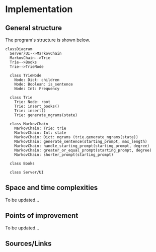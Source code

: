 # Implementation
## General structure
The program's structure is shown below.

```mermaid
classDiagram
  Server/UI-->MarkovChain
  MarkovChain-->Trie
  Trie-->Books
  Trie-->TrieNode

  class TrieNode
    Node: Dict: children
    Node: Boolean: is_sentence
    Node: Int: Frequency
    
  class Trie
    Trie: Node: root
    Trie: insert_books()
    Trie: insert()
    Trie: generate_ngrams(state)
  
  class MarkovChain
    MarkovChain: Trie: trie
    MarkovChain: Int: state
    MarkovChain: Dict: ngrams (trie.generate_ngrams(state))
    MarkovChain: generate_sentence(starting_prompt, max_length)
    MarkovChain: handle_starting_prompt(starting_prompt, degree)
    MarkovChain: greater_or_equal_prompt(starting_prompt, degree)
    MarkovChain: shorter_prompt(starting_prompt)

  class Books
    
  class Server/UI
  ```

## Space and time complexities
To be updated...

## Points of improvement
To be updated...

## Sources/Links

